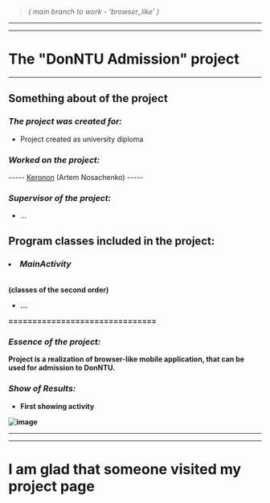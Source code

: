 > *( main branch to work - 'browser_like' )*

-----
-----

**The "DonNTU Admission" project**
===============================

-----

**Something about of the project**
-------------------------------

### ***The project was created for:***
  
* Project created as university diploma

### ***Worked on the project:***

----- [Keronon](https://github.com/Keronon) (Artem Nosachenko) -----

### ***Supervisor of the project:***

- ...

**Program classes included in the project:**
-------------------------------

### <li> ***MainActivity***
  
<br>
<b> (сlasses of the second order)

* ...

===============================

### ***Essence of the project:***

Project is a realization of browser-like mobile application,
that can be used for admission to DonNTU.

### ***Show of Results:***

* First showing activity

![image](https://user-images.githubusercontent.com/59052298/223035927-cb84aa89-2998-4cad-b897-ac8df1439405.png)

-----
-----

I am glad that someone visited my project page
===============================
